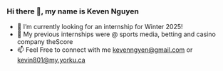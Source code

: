 ### Hi there 👋, my name is Keven Nguyen

- 🔭 I’m currently looking for an internship for Winter 2025!
- 🌱 My previous internships were @ sports media, betting and casino company theScore
- 📫 Feel Free to connect with me kevenngyen@gmail.com or kevin801@my.yorku.ca

